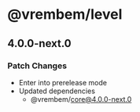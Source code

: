 # @vrembem/level

## 4.0.0-next.0

### Patch Changes

- Enter into prerelease mode
- Updated dependencies
  - @vrembem/core@4.0.0-next.0
